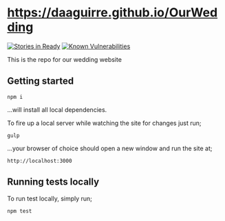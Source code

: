 # <https://daaguirre.github.io/OurWedding>

[![Stories in Ready](https://badge.waffle.io/barrymcgee/barryandgillian.wedding.png?label=ready&title=Ready)](https://waffle.io/barrymcgee/barryandgillian.wedding)
[![Known Vulnerabilities](https://snyk.io/test/npm/name/badge.svg)](https://snyk.io/test/npm/name)

This is the repo for our wedding website

## Getting started

`npm i`

...will install all local dependencies.

To fire up a local server while watching the site for changes just run;

`gulp`

...your browser of choice should open a new window and run the site at;

`http://localhost:3000`

## Running tests locally

To run test locally, simply run;

`npm test`
